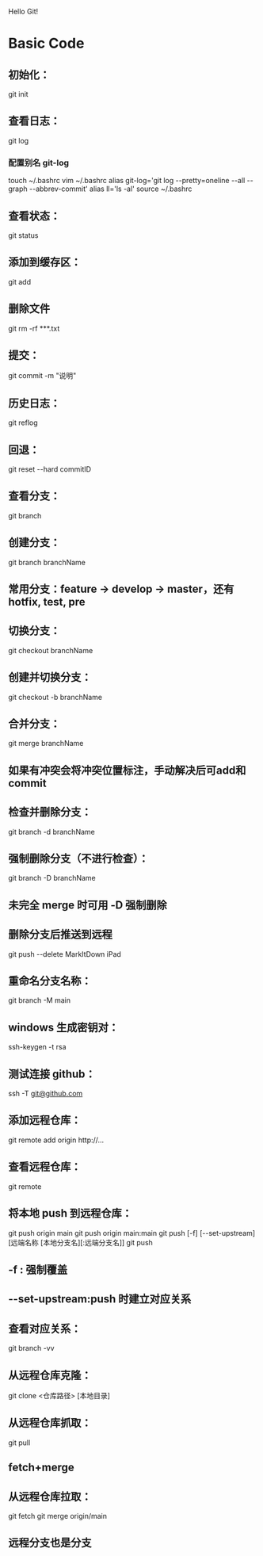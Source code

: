 Hello Git!
# Basic Code
## 初始化：
git init
## 查看日志：
git log
### 配置别名 git-log
touch ~/.bashrc
vim ~/.bashrc
alias git-log='git log --pretty=oneline --all --graph --abbrev-commit'
alias ll='ls -al'
source ~/.bashrc
## 查看状态：
git status
## 添加到缓存区：
git add
## 删除文件
git rm -rf ***.txt
## 提交：
git commit -m "说明"
## 历史日志：
git reflog
## 回退：
git reset --hard commitID 
## 查看分支：
git branch
## 创建分支：
git branch branchName
## 常用分支：feature -> develop -> master，还有 hotfix, test, pre
## 切换分支：
git checkout branchName
## 创建并切换分支：
git checkout -b branchName
## 合并分支：
git merge branchName
## 如果有冲突会将冲突位置标注，手动解决后可add和commit
## 检查并删除分支：
git branch -d branchName
## 强制删除分支（不进行检查）：
git branch -D branchName
## 未完全 merge 时可用 -D 强制删除
## 删除分支后推送到远程
git push --delete MarkItDown iPad
## 重命名分支名称：
git branch -M main
## windows 生成密钥对：
ssh-keygen -t rsa
## 测试连接 github：
ssh -T git@github.com
## 添加远程仓库：
git remote add origin http://...
## 查看远程仓库：
git remote
## 将本地 push 到远程仓库：
git push origin main
git push origin main:main
git push [-f] [--set-upstream] [远端名称 [本地分支名][:远端分支名]]
git push
## -f : 强制覆盖
## --set-upstream:push 时建立对应关系
## 查看对应关系：
git branch -vv
## 从远程仓库克隆：
git clone <仓库路径> [本地目录]
## 从远程仓库抓取：
git pull
## fetch+merge
## 从远程仓库拉取：
git fetch
git merge origin/main
## 远程分支也是分支
